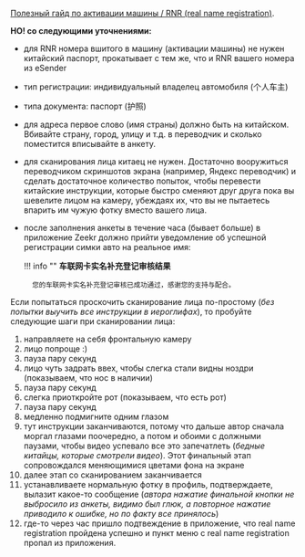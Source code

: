 [Полезный гайд по активации машины / RNR (real name
registration)](https://www.drive2.ru/l/648713510729044437/?m=656644013222271948&page=0#a656644013222271948).

**НО! со следующими уточнениями:**

* для RNR номера вшитого в машину (активации машины) не нужен китайский
  паспорт, прокатывает с тем же, что и RNR вашего номера из eSender
* тип регистрации: индивидуальный владелец автомобиля (个人车主)
* типа документа: паспорт (护照)
* для адреса первое слово (имя страны) должно быть на китайском. Вбивайте
  страну, город, улицу и т.д. в переводчик и сколько поместится вписывайте в
  анкету.
* для сканирования лица китаец не нужен. Достаточно вооружиться переводчиком
  скриншотов экрана (например, Яндекс переводчик) и сделать достаточное
  количество попыток, чтобы перевести китайские инструкции, которые быстро
  сменяют друг друга пока вы шевелите лицом на камеру, убеждаях их, что вы не
  пытаетесь впарить им чужую фотку
  вместо вашего лица.
* после заполнения анкеты в течение часа (бывает больше) в приложение Zeekr
  должно прийти уведомление об успешной регистрации симки авто на реальное имя:

    !!! info ""
        **车联网卡实名补充登记审核结果**

        您的车联网卡实名补充登记审核已成功通过，感谢您的支持与配合。

Если попытаться проскочить сканирование лица по-простому (*без попытки выучить
все инструкции в иероглифах*), то пробуйте следующие шаги при сканировании
лица:

1. направляете на себя фронтальную камеру
1. лицо попроще :)
1. пауза пару секунд
1. лицо чуть задрать ввех, чтобы слегка стали видны ноздри (показываем, что нос
   в наличии)
1. пауза пару секунд
1. слегка приоткройте рот (показываем, что есть рот)
1. пауза пару секунд
1. медленно подмигните одним глазом
1. тут инструкции заканчиваются, потому что дальше автор сначала моргал глазами
   поочередно, а потом и обоими с должными паузами, чтобы видео успевало все
   это запечатлеть (*бедные китайцы, которые смотрели видео*). Этот финальный
   этап сопровождался меняющимися цветами фона на экране
1. далее этап со сканированием заканчивается
1. устанавливаете нормальную фотку в профиль, подтверждаете, вылазит какое-то
   сообщение (*автора нажатие финальной кнопки не выбросило из анкеты, видимо
   был глюк, а повторное нажатие приводило к ошибке, но по факту все
   принялось*)
1. где-то через час пришло подтвеждение в приложение, что real name
   registration пройдена успешно и пункт меню с real name registration пропал
   из приложения.
